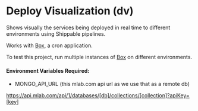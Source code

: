 # Deploy Visualization (dv)
Shows visually the services being deployed in real time to different environments using Shippable pipelines.

Works with [Box][1], a cron  application.

To test this project, run multiple instances of [Box][1] on different environments.

#### Environment Variables Required:
 - MONGO_API_URL (this mlab.com api url as we use that as a remote db)

https://api.mlab.com/api/1/databases/[db]/collections/[collection]?apiKey=[key]

[1]: https://github.com/aye0aye/box
